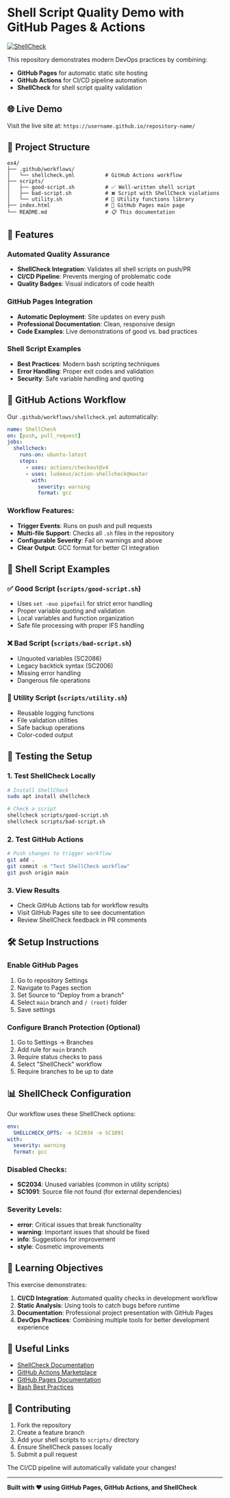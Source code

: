 # Shell Script Quality Demo with GitHub Pages & Actions

[![ShellCheck](https://github.com/username/repo/workflows/ShellCheck/badge.svg)](https://github.com/username/repo/actions)

This repository demonstrates modern DevOps practices by combining:
- **GitHub Pages** for automatic static site hosting
- **GitHub Actions** for CI/CD pipeline automation  
- **ShellCheck** for shell script quality validation

## 🌐 Live Demo

Visit the live site at: `https://username.github.io/repository-name/`

## 📁 Project Structure

```
ex4/
├── .github/workflows/
│   └── shellcheck.yml          # GitHub Actions workflow
├── scripts/
│   ├── good-script.sh          # ✅ Well-written shell script
│   ├── bad-script.sh           # ❌ Script with ShellCheck violations
│   └── utility.sh              # 🔧 Utility functions library
├── index.html                  # 📖 GitHub Pages main page
└── README.md                   # 📋 This documentation
```

## 🚀 Features

### Automated Quality Assurance
- **ShellCheck Integration**: Validates all shell scripts on push/PR
- **CI/CD Pipeline**: Prevents merging of problematic code
- **Quality Badges**: Visual indicators of code health

### GitHub Pages Integration
- **Automatic Deployment**: Site updates on every push
- **Professional Documentation**: Clean, responsive design
- **Code Examples**: Live demonstrations of good vs. bad practices

### Shell Script Examples
- **Best Practices**: Modern bash scripting techniques
- **Error Handling**: Proper exit codes and validation
- **Security**: Safe variable handling and quoting

## 🔧 GitHub Actions Workflow

Our `.github/workflows/shellcheck.yml` automatically:

```yaml
name: ShellCheck
on: [push, pull_request]
jobs:
  shellcheck:
    runs-on: ubuntu-latest
    steps:
      - uses: actions/checkout@v4
      - uses: ludeeus/action-shellcheck@master
        with:
          severity: warning
          format: gcc
```

### Workflow Features:
- **Trigger Events**: Runs on push and pull requests
- **Multi-file Support**: Checks all `.sh` files in the repository
- **Configurable Severity**: Fail on warnings and above
- **Clear Output**: GCC format for better CI integration

## 📝 Shell Script Examples

### ✅ Good Script (`scripts/good-script.sh`)
- Uses `set -euo pipefail` for strict error handling
- Proper variable quoting and validation
- Local variables and function organization
- Safe file processing with proper IFS handling

### ❌ Bad Script (`scripts/bad-script.sh`)
- Unquoted variables (SC2086)
- Legacy backtick syntax (SC2006)  
- Missing error handling
- Dangerous file operations

### 🔧 Utility Script (`scripts/utility.sh`)
- Reusable logging functions
- File validation utilities
- Safe backup operations
- Color-coded output

## 🧪 Testing the Setup

### 1. Test ShellCheck Locally
```bash
# Install ShellCheck
sudo apt install shellcheck

# Check a script
shellcheck scripts/good-script.sh
shellcheck scripts/bad-script.sh
```

### 2. Test GitHub Actions
```bash
# Push changes to trigger workflow
git add .
git commit -m "Test ShellCheck workflow"
git push origin main
```

### 3. View Results
- Check GitHub Actions tab for workflow results
- Visit GitHub Pages site to see documentation
- Review ShellCheck feedback in PR comments

## 🛠️ Setup Instructions

### Enable GitHub Pages
1. Go to repository Settings
2. Navigate to Pages section
3. Set Source to "Deploy from a branch"
4. Select `main` branch and `/ (root)` folder
5. Save settings

### Configure Branch Protection (Optional)
1. Go to Settings → Branches
2. Add rule for `main` branch
3. Require status checks to pass
4. Select "ShellCheck" workflow
5. Require branches to be up to date

## 📊 ShellCheck Configuration

Our workflow uses these ShellCheck options:

```yaml
env:
  SHELLCHECK_OPTS: -e SC2034 -e SC1091
with:
  severity: warning
  format: gcc
```

### Disabled Checks:
- **SC2034**: Unused variables (common in utility scripts)
- **SC1091**: Source file not found (for external dependencies)

### Severity Levels:
- **error**: Critical issues that break functionality
- **warning**: Important issues that should be fixed
- **info**: Suggestions for improvement
- **style**: Cosmetic improvements

## 🎯 Learning Objectives

This exercise demonstrates:

1. **CI/CD Integration**: Automated quality checks in development workflow
2. **Static Analysis**: Using tools to catch bugs before runtime
3. **Documentation**: Professional project presentation with GitHub Pages
4. **DevOps Practices**: Combining multiple tools for better development experience

## 🔗 Useful Links

- [ShellCheck Documentation](https://github.com/koalaman/shellcheck)
- [GitHub Actions Marketplace](https://github.com/marketplace/actions/shellcheck)
- [GitHub Pages Documentation](https://docs.github.com/en/pages)
- [Bash Best Practices](https://mywiki.wooledge.org/BashGuide/Practices)

## 🤝 Contributing

1. Fork the repository
2. Create a feature branch
3. Add your shell scripts to `scripts/` directory
4. Ensure ShellCheck passes locally
5. Submit a pull request

The CI/CD pipeline will automatically validate your changes!

---

**Built with ❤️ using GitHub Pages, GitHub Actions, and ShellCheck**
